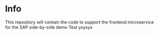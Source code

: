# Info

This repository will contain the code to support the frontend microservice for the SAP side-by-side demo Test
ysysys
